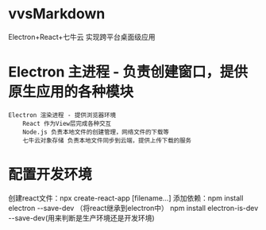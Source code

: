 # vvsMarkdown
Electron+React+七牛云 实现跨平台桌面级应用
# Electron 主进程 - 负责创建窗口，提供原生应用的各种模块
    Electron 渲染进程 - 提供浏览器环境
        React 作为View层完成各种交互
        Node.js 负责本地文件的创建管理，网络文件的下载等
        七牛云对象存储 负责本地文件同步到云端，提供上传下载的服务

# 配置开发环境
  创建react文件：npx create-react-app [filename...]
    添加依赖：npm install electron --save-dev （将react继承到electron中）
             npm install electron-is-dev --save-dev(用来判断是生产环境还是开发环境)


